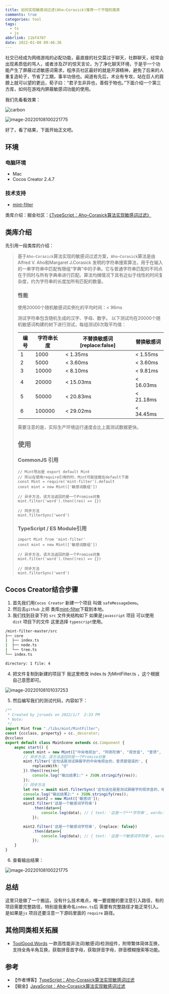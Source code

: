 ```yaml
---
title: 如何实现敏感词过滤(Aho–Corasick)推荐一个不错的类库
comments: true
categories: tool
tags:
  - ts
  - js
abbrlink: 11bf4707
date: 2022-01-08 09:46:36
---
```


社交已经成为网络游戏的必配功能，最直接的社交莫过于聊天，社群聊天，经常会出现素质低的骂人，或者涉及ZF的惊天言论，为了净化聊天环境，于是乎一个功能产生了屏蔽过滤敏感词需求，程序员社区最好的就是开源精神，避免了后来的人重复造轮子，节省了工期，事半功倍也。闻道有先后，术业有专攻，站在巨人的肩膀上就可以望的更远，荀子曰：“君子生非异也，善假于物也。”下面介绍一个第三方库，如何在游戏内屏蔽敏感词功能的使用。
<!--more-->
我们先看看效果：

![carbon](如何实现敏感词过滤-Aho–Corasick-推荐一个不错的类库/carbon.png)

![image-20220108100221775](如何实现敏感词过滤-Aho–Corasick-推荐一个不错的类库/image-20220108100221775.png)

好了，看了结果，下面开始正文吧。

## 环境

### 电脑环境

- Mac 
- Cocos Creator 2.4.7

### 技术支持

- [mint-filter](https://github.com/ZhelinCheng/mint-filter)

类库介绍：掘金社区：[《TypeScript：Aho–Corasick算法实现敏感词过滤》](https://juejin.im/post/5cfa6bb6f265da1b8a4f0ed8)

## 类库介绍

先引用一段类库的介绍：

> 基于`Aho–Corasick`算法实现的敏感词过滤方案，`Aho–Corasick`算法是由Alfred V. Aho和Margaret J.Corasick 发明的字符串搜索算法，用于在输入的一串字符串中匹配有限组“字典”中的子串。它与普通字符串匹配的不同点在于同时与所有字典串进行匹配。算法均摊情况下具有近似于线性的时间复杂度，约为字符串的长度加所有匹配的数量。
>
> ### 性能
>
> 使用20000个随机敏感词实例化的平均时间：< 96ms
>
> 测试字符串包含随机生成的汉字、字母、数字。 以下测试均在20000个随机敏感词构建的树下进行测试，每组测试6次取平均值：
>
> | 编号 | 字符串长度 | 不替换敏感词[replace:false] | 替换敏感词 |
> | ---- | ---------- | --------------------------- | ---------- |
> | 1    | 1000       | < 1.35ms                    | < 1.55ms   |
> | 2    | 5000       | < 3.60ms                    | < 3.60ms   |
> | 3    | 10000      | < 8.10ms                    | < 9.81ms   |
> | 4    | 20000      | < 15.03ms                   | < 16.03ms  |
> | 5    | 50000      | < 20.83ms                   | < 21.18ms  |
> | 6    | 100000     | < 29.02ms                   | < 34.45ms  |
>
> 需要注意的是，实际生产环境运行速度会比上面测试数据更快。
>
> ## 使用
>
> ### CommonJS 引用
>
> ```
> // Mint导出是 export default Mint
> // 所以在使用require引用的时，Mint可能挂载在default下面
> const Mint = require('mint-filter').default
> const mint = new Mint(['敏感词数组'])
> 
> // 异步方法，该方法返回的是一个Promise对象
> mint.filter('word').then((res) => {})
> 
> // 同步方法
> mint.filterSync('word')
> ```
>
> ### TypeScript / ES Module引用
>
> ```
> import Mint from 'mint-filter'
> const mint = new Mint(['敏感词数组'])
> 
> // 异步方法，该方法返回的是一个Promise对象
> mint.filter('word').then((res) => {})
> 
> // 同步方法
> mint.filterSync('word')
> ```
>
> 

## Cocos Creator结合步骤

1. 首先我们用`Cocos Creator` 新建一个项目 叫做 `safeMessageDemo`。
2. 然后去`github` 上把 类库[mint-filter](https://github.com/ZhelinCheng/mint-filter)下载到本地。
3. 我们找到目录下的 `src` 文件夹结构如下 如果是`javascript` 项目 可以使用 `dist` 项目下的文件 这里选择 `typescript`使用。

```bash
/mint-filter-master/src
├── core
|  ├── index.ts
|  ├── node.ts
|  └── tree.ts
└── index.ts

directory: 1 file: 4
```

4. 把文件复制到新建的项目下  我这里修改 index.ts 为MintFilter.ts ，这个根据自己意愿即可。

![image-20220108101037253](如何实现敏感词过滤-Aho–Corasick-推荐一个不错的类库/image-20220108101037253.png)

5. 然后编写我们的测试代码，内容如下：

```typescript
/**
 * Created by jsroads on 2022/1/7  2:33 PM
 * Note:
 */
import Mint from "./libs/mint/MintFilter";
const {ccclass, property} = cc._decorator;
@ccclass
export default class MainScene extends cc.Component {
    async start() {
        const mint = new Mint(["中央电视台", "阿弥陀佛", "观世音", "普贤", "文殊", "地藏"]);
        // 异步方法，该方法返回的是一个Promise对象
        mint.filter('这句话是测试屏蔽字的中央电视台的，普贤是错误的', {
            replaceWith: "@"
        }).then((res)=>{
            console.log("输出结果1:" + JSON.stringify(res));
        });
        // 同步方法
        let res = await mint.filterSync('这句话也是是测试屏蔽字的观世音的，地藏是错误的');
        console.log("输出结果2:" + JSON.stringify(res));
        const mint2 = new Mint(['敏感词']);
        mint2.filter('这是一个敏感词字符串')
            .then(data=>{
                console.log(data); // { text: '这是一个***字符串', words: [ '敏感词' ], pass: false }
            });

        mint2.filter('这是一个敏感词字符串', {replace: false})
            .then(data=>{
                console.log(data); // { text: '这是一个敏感词字符串', words: [ '敏感词' ], pass: false }
            });
    }
}

```

6. 查看输出结果：

![image-20220108100221775](如何实现敏感词过滤-Aho–Corasick-推荐一个不错的类库/image-20220108100221775.png)

## 总结

这里只是做了一个搬运，没有什么技术难点，唯一要提醒的要注意引入路径，有的项目需要完整路径，特别是我重命名`index.ts`后 需要有完整路径才能正常引入。是如果是`js` 项目还要注意一下源码里面的 `require` 路径。

## 其他同类相关拓展

- [ToolGood.Words](https://github.com/toolgood/ToolGood.Words) 一款高性能非法词(敏感词)检测组件，附带繁体简体互换，支持全角半角互换，获取拼音首字母，获取拼音字母，拼音模糊搜索等功能。

## 参考

- 【作者博客】[TypeScript：Aho–Corasick算法实现敏感词过滤](https://zhelin.me/47627553bd09576fbdeafc11dc93bfbf/)
- 【掘金】[JavaScript：Aho–Corasick算法实现敏感词过滤](https://juejin.cn/post/6844903861493170189)